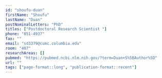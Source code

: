 ```yaml
---
id: "shoufu-duan"
firstName: "Shoufu"
lastName: "Duan"
postNominalLetters: "PhD"
titles: ["Postdoctoral Research Scientist "]
phone: "851-4937"
fax: ""
email: "sd3379@cumc.columbia.edu"
room: "407"
researchAreas: []
pubmed: "https://pubmed.ncbi.nlm.nih.gov/?term=Duan+S%5BAuthor%5D"
url: ""
tags: ["page-format::long", "publication-format::recent"]
---
```

